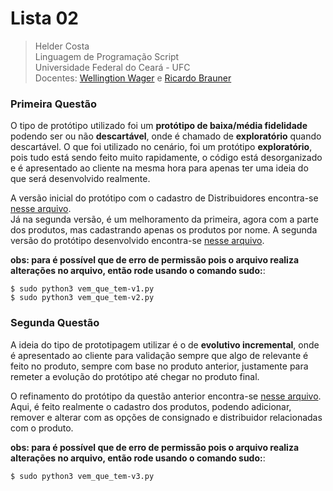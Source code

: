 # Lista 02
> Helder Costa  
> Linguagem de Programação Script  
> Universidade Federal do Ceará - UFC  
> Docentes: [Wellingtion Wager](https://www.researchgate.net/profile/Wellington_Wagner_Ferreira_Sarmento) e [Ricardo Brauner](https://www.escavador.com/sobre/7557355/ricardo-brauner-dos-santos)


### Primeira Questão
O tipo de protótipo utilizado foi um **protótipo de baixa/média fidelidade** podendo ser ou não **descartável**, onde é chamado de **exploratório** quando descartável. O que foi utilizado no cenário, foi um protótipo **exploratório**, pois tudo está sendo feito muito rapidamente, o código está desorganizado e é apresentado ao cliente na mesma hora para apenas ter uma ideia do que será desenvolvido realmente.

A versão inicial do protótipo com o cadastro de Distribuidores encontra-se [nesse arquivo](/vem-que-tem/vem_que_tem-v1.py).  
Já na segunda versão, é um melhoramento da primeira, agora com a parte dos produtos, mas cadastrando apenas os produtos por nome. A segunda versão do protótipo desenvolvido encontra-se [nesse arquivo](/vem-que-tem/vem_que_tem-v2.py). 

**obs: para é possível que de erro de permissão pois o arquivo realiza alterações no arquivo, então rode usando o comando sudo:**:
```shell
$ sudo python3 vem_que_tem-v1.py
$ sudo python3 vem_que_tem-v2.py
```

### Segunda Questão
A ideia do tipo de prototipagem utilizar é o de **evolutivo incremental**, onde é apresentado ao cliente para validação sempre que algo de relevante é feito no produto, sempre com base no produto anterior, justamente para remeter a evolução do protótipo até chegar no produto final.

O refinamento do protótipo da questão anterior encontra-se [nesse arquivo](/vem-que-tem/vem_que_tem-v3.py). Aqui, é feito realmente o cadastro dos produtos, podendo adicionar, remover e alterar com as opções de consignado e distribuidor relacionadas com o produto.

**obs: para é possível que de erro de permissão pois o arquivo realiza alterações no arquivo, então rode usando o comando sudo:**:
```shell
$ sudo python3 vem_que_tem-v3.py
```

<!-- 
    More about Markdown Language:
    (https://guides.github.com/features/mastering-markdown/). 
-->